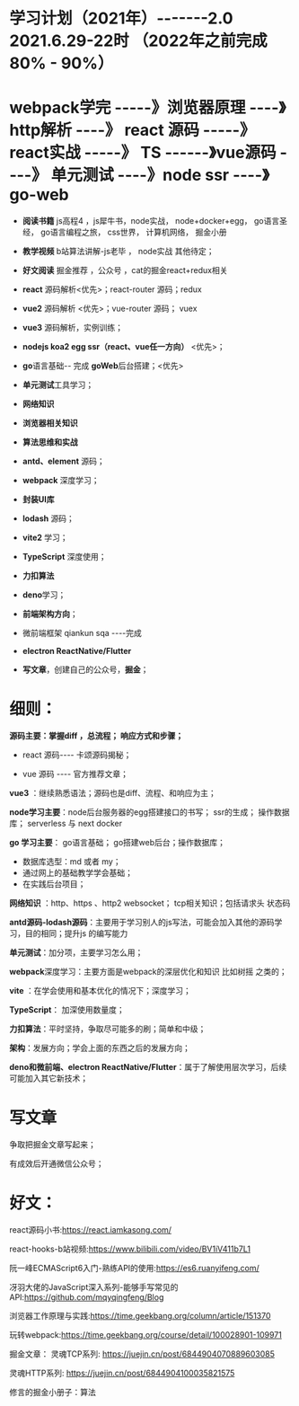 # 学习计划（2021年）-------2.0  2021.6.29-22时 （2022年之前完成 80% - 90%）

# webpack学完 -----》浏览器原理 ----》http解析 ----》 react 源码 -----》react实战 -----》 TS ------》vue源码  ----》 单元测试  ----》node ssr  ----》go-web

* **阅读书籍** js高程4 ，js犀牛书，node实战， node+docker+egg， go语言圣经， go语言编程之旅， css世界， 计算机网络， 掘金小册
  
* **教学视频** b站算法讲解-js老毕 ， node实战 其他待定；

* **好文阅读** 掘金推荐 ，公众号 ，cat的掘金react+redux相关

* **react** 源码解析<优先>；react-router 源码；redux

* **vue2** 源码解析 <优先>；vue-router 源码； vuex
  
* **vue3** 源码解析，实例训练；

* **nodejs koa2 egg ssr（react、vue任一方向）** <优先>；

* **go**语言基础-- 完成   **goWeb**后台搭建；<优先>

* **单元测试**工具学习；

* **网络知识**

* **浏览器相关知识**

* **算法思维和实战**

* **antd、element** 源码；

* **webpack** 深度学习；

* **封装UI库**

* **lodash** 源码；

* **vite2** 学习；

* **TypeScript** 深度使用；

* **力扣算法**

* **deno**学习；

* **前端架构方向**；

* 微前端框架 qiankun sqa     ----完成

* **electron ReactNative/Flutter**

* **写文章**，创建自己的公众号，**掘金**；

# 细则：

**源码主要：掌握diff ，总流程； 响应方式和步骤；**

*  react 源码---- 卡颂源码揭秘；

*  vue 源码 ---- 官方推荐文章；
  
**vue3** ：继续熟悉语法；源码也是diff、流程、和响应为主；
  

**node学习主要**：node后台服务器的egg搭建接口的书写； ssr的生成； 操作数据库； serverless 与 next  docker

**go 学习主要**： go语言基础； go搭建web后台；操作数据库；

* 数据库选型：md 或者 my；
* 通过网上的基础教学学会基础；
* 在实践后台项目；

 **网络知识** ：http、https 、http2 websocket； tcp相关知识；包括请求头 状态码

**antd源码-lodash源码**：主要用于学习别人的js写法，可能会加入其他的源码学习，目的相同；提升js 的编写能力

**单元测试**：加分项，主要学习怎么用；

**webpack**深度学习：主要方面是webpack的深层优化和知识  比如树摇 之类的；

**vite** ：在学会使用和基本优化的情况下；深度学习；

**TypeScript**： 加深使用数量度；

**力扣算法**：平时坚持，争取尽可能多的刷；简单和中级；

**架构**：发展方向；学会上面的东西之后的发展方向；

**deno和微前端、electron ReactNative/Flutter**：属于了解使用层次学习，后续可能加入其它新技术；


# 写文章

争取把掘金文章写起来；

有成效后开通微信公众号；

# 好文：
react源码小书:https://react.iamkasong.com/

react-hooks-b站视频:https://www.bilibili.com/video/BV1iV411b7L1

阮一峰ECMAScript6入门-熟练API的使用:https://es6.ruanyifeng.com/

冴羽大佬的JavaScript深入系列-能够手写常见的API:https://github.com/mqyqingfeng/Blog

浏览器工作原理与实践:https://time.geekbang.org/column/article/151370

玩转webpack:https://time.geekbang.org/course/detail/100028901-109971

掘金文章：
灵魂TCP系列:
https://juejin.cn/post/6844904070889603085

灵魂HTTP系列:
https://juejin.cn/post/6844904100035821575


修言的掘金小册子：算法